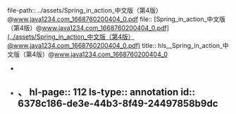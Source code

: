 file-path:: ../assets/Spring_in_action_中文版（第4版）@www.java1234.com_1668760200404_0.pdf
file:: [Spring_in_action_中文版（第4版）@www.java1234.com_1668760200404_0.pdf](../assets/Spring_in_action_中文版（第4版）@www.java1234.com_1668760200404_0.pdf)
title:: hls__Spring_in_action_中文版（第4版）@www.java1234.com_1668760200404_0

-
- 、
  hl-page:: 112
  ls-type:: annotation
  id:: 6378c186-de3e-44b3-8f49-24497858b9dc
	-